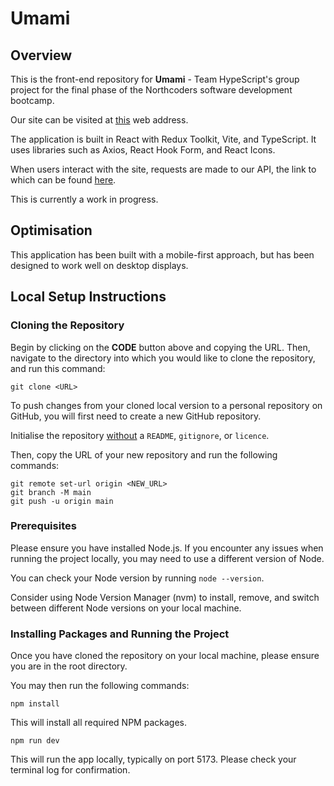 # Umami

## Overview

This is the front-end repository for **Umami** - Team HypeScript's group project for the final phase of the Northcoders software development bootcamp.

Our site can be visited at [this](http://ec2-13-41-225-59.eu-west-2.compute.amazonaws.com:3000) web address.

The application is built in React with Redux Toolkit, Vite, and TypeScript. It uses libraries such as Axios, React Hook Form, and React Icons.

When users interact with the site, requests are made to our API, the link to which can be found [here](http://ec2-13-40-213-131.eu-west-2.compute.amazonaws.com:5000/swagger/index.html).

This is currently a work in progress.

## Optimisation

This application has been built with a mobile-first approach, but has been designed to work well on desktop displays.

## Local Setup Instructions

### Cloning the Repository

Begin by clicking on the **CODE** button above and copying the URL. Then, navigate to the directory into which you would like to clone the repository, and run this command:

```
git clone <URL>
```

To push changes from your cloned local version to a personal repository on GitHub, you will first need to create a new GitHub repository. 

Initialise the repository <u>without</u> a `README`, `gitignore`, or `licence`.

Then, copy the URL of your new repository and run the following commands:

```
git remote set-url origin <NEW_URL>
git branch -M main
git push -u origin main
```

### Prerequisites

Please ensure you have installed Node.js. If you encounter any issues when running the project locally, you may need to use a different version of Node.

You can check your Node version by running `node --version`. 

Consider using Node Version Manager (nvm) to install, remove, and switch between different Node versions on your local machine.

### Installing Packages and Running the Project

Once you have cloned the repository on your local machine, please ensure you are in the root directory.

You may then run the following commands:

```
npm install
```

This will install all required NPM packages.

```
npm run dev
```

This will run the app locally, typically on port 5173. Please check your terminal log for confirmation.